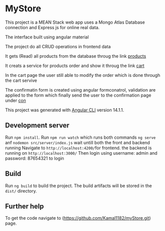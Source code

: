 # MyStore

This project is a MEAN Stack web app uses a Mongo Atlas Database connection and Express js for online real data.

The interface built using angular material

The project do all CRUD operations in frontend data

It gets (Read) all products from the database throug the link [products](thttp://localhost:4200/products)

It creats a service for products order and show it throug the link [cart](thttp://localhost:4200/cart)

In the cart page the user still able to modify the order which is done through the cart servive

The confirmatin form is created using angular formconatrol, validation are applied to the form
which finally send the user to the confirmation page under [con](thttp://localhost:4200/cart/confirm)

This project was generated with [Angular CLI](https://github.com/angular/angular-cli) version 14.1.1.

## Development server

Run `npm install`. 
Run `npm run watch` which runs both commands `ng serve` anf `nodemon src/server/index.js`
wait untill both the front and backend running
Navigate to `http://localhost:4200/`for frontend.
the backend is running on `http://localhost:3000/`
Then login using username: admin and password: 87654321 to login

## Build

Run `ng build` to build the project. The build artifacts will be stored in the `dist/` directory.

## Further help

To get the code navigate to (https://github.com/Kamal1182/myStore.git) page.
